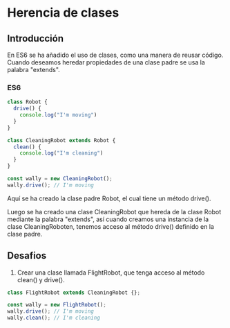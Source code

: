 # Herencia de clases

## Introducción

En ES6 se ha añadido el uso de clases, como una manera de reusar código.
Cuando deseamos heredar propiedades de una clase padre se usa la palabra
"extends".

### ES6

```javascript
class Robot {
  drive() {
    console.log("I'm moving")
  }
}

class CleaningRobot extends Robot {
  clean() {
    console.log("I'm cleaning")
  }
}

const wally = new CleaningRobot();
wally.drive(); // I'm moving
```

Aquí se ha creado la clase padre Robot, el cual tiene un método drive().

Luego se ha creado una clase CleaningRobot que hereda de la clase Robot mediante la palabra "extends", así cuando creamos una instancia de la clase CleaningRoboten, tenemos acceso al método drive() definido en la clase padre.

## Desafios

1. Crear una clase llamada FlightRobot, que tenga acceso al método clean() y drive().

```javascript
class FlightRobot extends CleaningRobot {};

const wally = new FlightRobot();
wally.drive(); // I'm moving
wally.clean(); // I'm cleaning
```